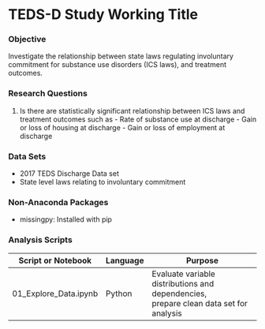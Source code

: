 # TEDS-D Study Working Title

### Objective
Investigate the relationship between state laws regulating involuntary commitment for substance use disorders (ICS laws), and treatment outcomes.

### Research Questions
  1. Is there are statistically significant relationship between ICS laws and treatment outcomes such as
    - Rate of substance use at discharge
    - Gain or loss of housing at discharge
    - Gain or loss of employment at discharge

### Data Sets
  - 2017 TEDS Discharge Data set
  - State level laws relating to involuntary commitment
  
### Non-Anaconda Packages
  - missingpy: Installed with pip
  
### Analysis Scripts
  |Script or Notebook       | Language | Purpose |
  |-------------------------|----------|---------|
  |01_Explore_Data.ipynb| Python | Evaluate variable distributions and dependencies, <br> prepare clean data set for analysis|
  
  
  

  
